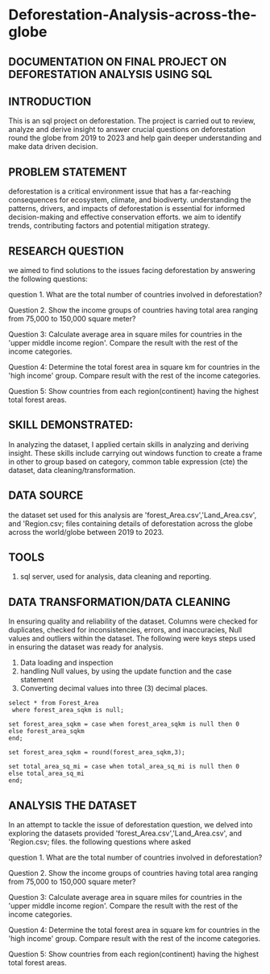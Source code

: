 # Deforestation-Analysis-across-the-globe


## DOCUMENTATION ON FINAL PROJECT ON DEFORESTATION ANALYSIS USING SQL

## INTRODUCTION

This is an sql project on deforestation. The project is carried out to review, analyze and derive insight to answer crucial questions on deforestation round the globe from 2019 to 2023 
and help gain deeper understanding and make data driven decision.

## PROBLEM STATEMENT
deforestation is a critical environment issue that has a far-reaching consequences for ecosystem, climate, and biodiverty. 
understanding the patterns, drivers, and impacts of deforestation is essential for informed decision-making and effective conservation efforts.
we aim to identify trends, contributing factors and potential mitigation strategy.

## RESEARCH QUESTION

we aimed to find solutions to the issues facing deforestation by answering the following questions:

question 1. What are the total number of countries involved in deforestation? 

Question 2. Show the income groups of countries having total area ranging from 75,000 to 150,000 square meter?

Question 3: Calculate average area in square miles for countries in the 'upper middle income region'. Compare the result with the rest of the income categories.

Question 4: Determine the total forest area in square km for countries in the 'high income' group. Compare result with the rest of the income categories.

Question 5: Show countries from each region(continent) having the highest total forest areas. 

## SKILL DEMONSTRATED:

In analyzing the dataset, I applied certain skills in analyzing and deriving insight. 
These skills include carrying out windows function to create a frame in other to group based on category, common table expression (cte) the dataset, data cleaning/transformation.

## DATA SOURCE
the dataset set used for this analysis are 'forest_Area.csv','Land_Area.csv', and 'Region.csv; files containing details of deforestation across the globe across the world/globe between
2019 to 2023.

## TOOLS 
1. sql server, used for analysis, data cleaning and reporting.


## DATA TRANSFORMATION/DATA CLEANING
In ensuring quality and reliability of the dataset. Columns were checked for duplicates, checked for inconsistencies, errors, and inaccuracies, Null values and outliers within the dataset. The following were keys steps used in ensuring the dataset was ready for analysis.
1. Data loading and inspection
2. handling Null values, by using the update function and the case statement 
3. Converting decimal values into three (3) decimal places.

```
select * from Forest_Area
 where forest_area_sqkm is null;
```


```update Forest_Area
set forest_area_sqkm = case when forest_area_sqkm is null then 0
else forest_area_sqkm
end;
```

```update Forest_Area
set forest_area_sqkm = round(forest_area_sqkm,3);
```

```update Land_Area
set total_area_sq_mi = case when total_area_sq_mi is null then 0
else total_area_sq_mi
end;
```

##  ANALYSIS THE DATASET
In an attempt to tackle the issue of deforestation question, we delved into exploring the datasets provided 'forest_Area.csv','Land_Area.csv', and 'Region.csv; files. the following questions where asked

question 1. What are the total number of countries involved in deforestation? 

Question 2. Show the income groups of countries having total area ranging from 75,000 to 150,000 square meter?

Question 3: Calculate average area in square miles for countries in the 'upper middle income region'. Compare the result with the rest of the income categories.

Question 4: Determine the total forest area in square km for countries in the 'high income' group. Compare result with the rest of the income categories.

Question 5: Show countries from each region(continent) having the highest total forest areas. 






















